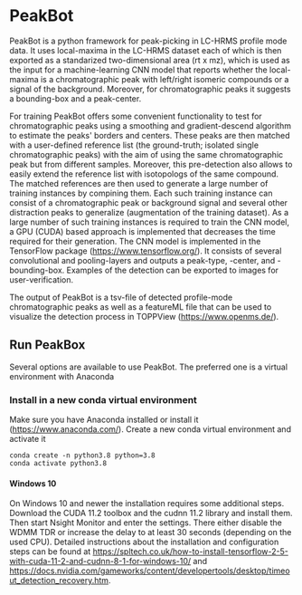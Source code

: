 # PeakBot

PeakBot is a python framework for peak-picking in LC-HRMS profile mode data.
It uses local-maxima in the LC-HRMS dataset each of which is then exported as a standarized two-dimensional area (rt x mz), which is used as the input for a machine-learning CNN model that reports whether the local-maxima is a chromatographic peak with left/right isomeric compounds or a signal of the background. Moreover, for chromatographic peaks it suggests a bounding-box and a peak-center.

For training PeakBot offers some convenient functionality to test for chromatographic peaks using a smoothing and gradient-descend algorithm to estimate the peaks' borders and centers. These peaks are then matched with a user-defined reference list (the ground-truth; isolated single chromatographic peaks) with the aim of using the same chromatographic peak but from different samples. Moreover, this pre-detection also allows to easily extend the reference list with isotopologs of the same compound.
The matched references are then used to generate a large number of training instances by compining them. Each such training instance can consist of a chromatographic peak or background signal and several other distraction peaks to generalize (augmentation of the training dataset).
As a large number of such training instances is required to train the CNN model, a GPU (CUDA) based approach is implemented that decreases the time required for their generation.
The CNN model is implemented in the TensorFlow package (https://www.tensorflow.org/). It consists of several convolutional and pooling-layers and outputs a peak-type, -center, and -bounding-box. Examples of the detection can be exported to images for user-verification.

The output of PeakBot is a tsv-file of detected profile-mode chromatographic peaks as well as a featureML file that can be used to visualize the detection process in TOPPView (https://www.openms.de/).


## Run PeakBox
Several options are available to use PeakBot. The preferred one is a virtual environment with Anaconda

### Install in a new conda virtual environment
Make sure you have Anaconda installed or install it (https://www.anaconda.com/).
Create a new conda virtual environment and activate it
```
conda create -n python3.8 python=3.8
conda activate python3.8
```

#### Windows 10
On Windows 10 and newer the installation requires some additional steps. Download the CUDA 11.2 toolbox and the cudnn 11.2 library and install them. Then start Nsight Monitor and enter the settings. There either disable the WDMM TDR or increase the delay to at least 30 seconds (depending on the used CPU).
Detailed instructions about the installation and configuration steps can be found at https://spltech.co.uk/how-to-install-tensorflow-2-5-with-cuda-11-2-and-cudnn-8-1-for-windows-10/ and https://docs.nvidia.com/gameworks/content/developertools/desktop/timeout_detection_recovery.htm. 
